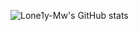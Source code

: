 ![Lone1y-Mw's GitHub stats](https://github-readme-stats.vercel.app/api?username=Lone1y-Mw&show_icons=true&theme=dracula)
